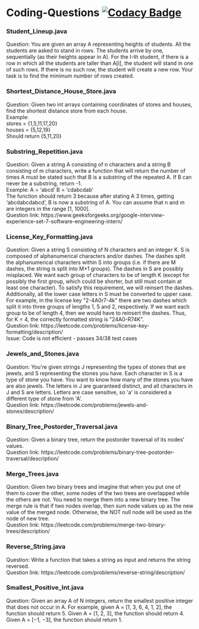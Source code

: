 # Coding-Questions [![Codacy Badge](https://api.codacy.com/project/badge/Grade/5d370745c9ed4d26a882dc70e3dd556e)](https://www.codacy.com/app/arkdevelop/Coding-Questions?utm_source=github.com&amp;utm_medium=referral&amp;utm_content=arkdevelop/Coding-Questions&amp;utm_campaign=Badge_Grade)

<h3>Student_Lineup.java</h3>
Question: You are given an array A representing heights of students. All the students are asked to stand in rows.
The students arrive by one, sequentially (as their heights appear in A). For the I-th student, if there is a row
in which all the students are taller than A[i], the student will stand in one of such rows. If there is no such row,
the student will create a new row. Your task is to find the minimum number of rows created.

<h3>Shortest_Distance_House_Store.java</h3>
Question: Given two int arrays containing coordinates of stores and houses, find the shortest distance store from each house.
<br>
Example:
<br>
stores = {1,5,11,17,20}
<br>
houses = {5,12,19}
<br>
Should return {5,11,20}

<h3>Substring_Repetition.java</h3>
Question: Given a string A consisting of n characters and a string B consisting of m characters, write a function that will 
return the number of times A must be stated such that B is a substring of the repeated A. 
If B can never be a substring, return -1.
<br>
Example:
A = ‘abcd’
B = ‘cdabcdab’
<br>
The function should return 3 because after stating A 3 times, getting ‘abcdabcdabcd’, B is now a substring of A.
You can assume that n and m are integers in the range [1, 1000]. 
<br>
Question link: https://www.geeksforgeeks.org/google-interview-experience-set-7-software-engineering-intern/

<h3>License_Key_Formatting.java</h3>
Question: Given a string S consisting of N characters and an integer K. S is composed of alphanumerical characters and/or dashes. 
The dashes split the alphanumerical characters within S into groups (i.e. if there are M dashes, the string is split into M+1 groups).
The dashes in S are possibly misplaced.
We want each group of characters to be of length K (except for possibly the first group, which could be shorter, 
but still must contain at least one character). To satisfy this requirement, we will reinsert the dashes. Additionally, 
all the lower case letters in S must be converted to upper case.
<br>
For example, in the license key "2-4A0r7-4k" there are two dashes which split it into three groups of lengths 1, 5 and 2, 
respectively. If we want each group to be of length 4, then we would have to reinsert the dashes. Thus, for K = 4, 
the correctly formatted string is "24A0-R74K".
<br>
Question link: https://leetcode.com/problems/license-key-formatting/description/
<br>
Issue: Code is not efficient - passes 34/38 test cases

<h3>Jewels_and_Stones.java</h3>
Question: You're given strings J representing the types of stones that are jewels, and S representing the stones you have.
Each character in S is a type of stone you have. You want to know how many of the stones you have are also jewels.
The letters in J are guaranteed distinct, and all characters in J and S are letters. 
Letters are case sensitive, so 'a' is considered a different type of stone from 'A'.
<br>
Question link: https://leetcode.com/problems/jewels-and-stones/description/

<h3>Binary_Tree_Postorder_Traversal.java</h3>
Question: Given a binary tree, return the postorder traversal of its nodes' values.
<br>
Question link: https://leetcode.com/problems/binary-tree-postorder-traversal/description/

<h3>Merge_Trees.java</h3>
Question: Given two binary trees and imagine that when you put one of them to cover the other, some nodes of the two trees
are overlapped while the others are not. You need to merge them into a new binary tree. 
The merge rule is that if two nodes overlap, then sum node values up as the new value of the merged node.
Otherwise, the NOT null node will be used as the node of new tree.
<br>
Question link: https://leetcode.com/problems/merge-two-binary-trees/description/

<h3>Reverse_String.java</h3>
Question: Write a function that takes a string as input and returns the string reversed.
<br>
Question link: https://leetcode.com/problems/reverse-string/description/

<h3>Smallest_Positive_Int.java</h3>
Question: Given an array A of N integers, return the smallest positive integer that does not occur in A.
For example, given A = [1, 3, 6, 4, 1, 2], the function should return 5.
Given A = [1, 2, 3], the function should return 4.
Given A = [−1, −3], the function should return 1.
<br>
